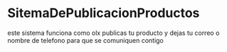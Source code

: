 # SitemaDePublicacionProductos
 este sistema funciona como olx publicas tu producto y dejas tu correo o nombre de telefono para que se comuniquen contigo
